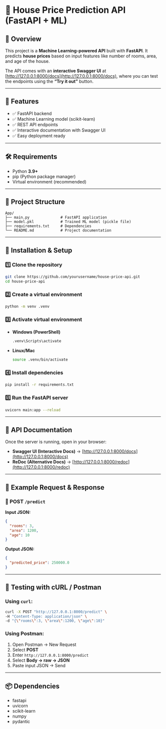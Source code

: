 
# 🏡 House Price Prediction API (FastAPI + ML)

## 📌 Overview

This project is a **Machine Learning-powered API** built with **FastAPI**.
It predicts **house prices** based on input features like number of rooms, area, and age of the house.

The API comes with an **interactive Swagger UI** at [http://127.0.0.1:8000/docs](http://127.0.0.1:8000/docs), where you can test the endpoints using the **“Try it out”** button.

---

## 🎯 Features

* ✅ FastAPI backend
* ✅ Machine Learning model (scikit-learn)
* ✅ REST API endpoints
* ✅ Interactive documentation with Swagger UI
* ✅ Easy deployment ready

---

## 🛠️ Requirements

* Python **3.9+**
* pip (Python package manager)
* Virtual environment (recommended)

---

## 📂 Project Structure

```
App/
├── main.py              # FastAPI application
├── model.pkl            # Trained ML model (pickle file)
├── requirements.txt     # Dependencies
└── README.md            # Project documentation
```

---

## 🚀 Installation & Setup

### 1️⃣ Clone the repository

```bash
git clone https://github.com/yourusername/house-price-api.git
cd house-price-api
```

### 2️⃣ Create a virtual environment

```bash
python -m venv .venv
```

### 3️⃣ Activate virtual environment

* **Windows (PowerShell)**

  ```bash
  .venv\Scripts\activate
  ```
* **Linux/Mac**

  ```bash
  source .venv/bin/activate
  ```

### 4️⃣ Install dependencies

```bash
pip install -r requirements.txt
```

### 5️⃣ Run the FastAPI server

```bash
uvicorn main:app --reload
```

---

## 📖 API Documentation

Once the server is running, open in your browser:

* **Swagger UI (Interactive Docs)** → [http://127.0.0.1:8000/docs](http://127.0.0.1:8000/docs)
* **ReDoc (Alternative Docs)** → [http://127.0.0.1:8000/redoc](http://127.0.0.1:8000/redoc)

---

## 📌 Example Request & Response

### 🔹 POST `/predict`

**Input JSON:**

```json
{
  "rooms": 3,
  "area": 1200,
  "age": 10
}
```

**Output JSON:**

```json
{
  "predicted_price": 250000.0
}
```

---

## 🧪 Testing with cURL / Postman

### Using `curl`:

```bash
curl -X POST "http://127.0.0.1:8000/predict" \
-H "Content-Type: application/json" \
-d "{\"rooms\":3, \"area\":1200, \"age\":10}"
```

### Using Postman:

1. Open Postman → New Request
2. Select **POST**
3. Enter `http://127.0.0.1:8000/predict`
4. Select **Body → raw → JSON**
5. Paste input JSON → Send

---

## 📦 Dependencies

* fastapi
* uvicorn
* scikit-learn
* numpy
* pydantic





